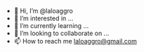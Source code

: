 - 👋 Hi, I’m @laloaggro
- 👀 I’m interested in ...
- 🌱 I’m currently learning ...
- 💞️ I’m looking to collaborate on ...
- 📫 How to reach me laloaggro@gmail.com

<!---
laloaggro/laloaggro is a ✨ special ✨ repository because its `README.md` (this file) appears on your GitHub profile.
You can click the Preview link to take a look at your changes.
--->
